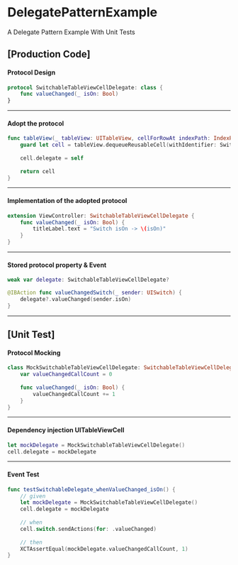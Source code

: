 # DelegatePatternExample
A Delegate Pattern Example With Unit Tests


## [Production Code]
#### Protocol Design 
```Swift
protocol SwitchableTableViewCellDelegate: class {
    func valueChanged(_ isOn: Bool)
}
```
---

#### Adopt the protocol
```Swift
func tableView(_ tableView: UITableView, cellForRowAt indexPath: IndexPath) -> UITableViewCell {
    guard let cell = tableView.dequeueReusableCell(withIdentifier: SwitchableTableViewCell.cellId, for: indexPath) as? SwitchableTableViewCell else { return UITableViewCell() }
		
    cell.delegate = self
		
    return cell
}
```
---

#### Implementation of the adopted protocol
```Swift
extension ViewController: SwitchableTableViewCellDelegate {
    func valueChanged(_ isOn: Bool) {
        titleLabel.text = "Switch isOn -> \(isOn)"
    }
}
```
---

#### Stored protocol property & Event 
```Swift
weak var delegate: SwitchableTableViewCellDelegate?

@IBAction func valueChangedSwitch(_ sender: UISwitch) {
    delegate?.valueChanged(sender.isOn)
}
```
---

## [Unit Test]
#### Protocol Mocking
```Swift 
class MockSwitchableTableViewCellDelegate: SwitchableTableViewCellDelegate {
    var valueChangedCallCount = 0
	
    func valueChanged(_ isOn: Bool) {
        valueChangedCallCount += 1
    }
}

```
--- 

#### Dependency injection UITableViewCell
```Swift
let mockDelegate = MockSwitchableTableViewCellDelegate()
cell.delegate = mockDelegate
```
---

#### Event Test
```Swift
func testSwitchableDelegate_whenValueChanged_isOn() {
    // given
    let mockDelegate = MockSwitchableTableViewCellDelegate()
    cell.delegate = mockDelegate
		
    // when
    cell.switch.sendActions(for: .valueChanged)
		
    // then
    XCTAssertEqual(mockDelegate.valueChangedCallCount, 1)
}
```
